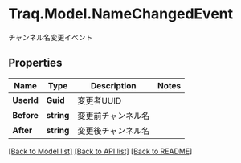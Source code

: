 # Traq.Model.NameChangedEvent
チャンネル名変更イベント

## Properties

Name | Type | Description | Notes
------------ | ------------- | ------------- | -------------
**UserId** | **Guid** | 変更者UUID | 
**Before** | **string** | 変更前チャンネル名 | 
**After** | **string** | 変更後チャンネル名 | 

[[Back to Model list]](../../README.md#documentation-for-models) [[Back to API list]](../../README.md#documentation-for-api-endpoints) [[Back to README]](../../README.md)

